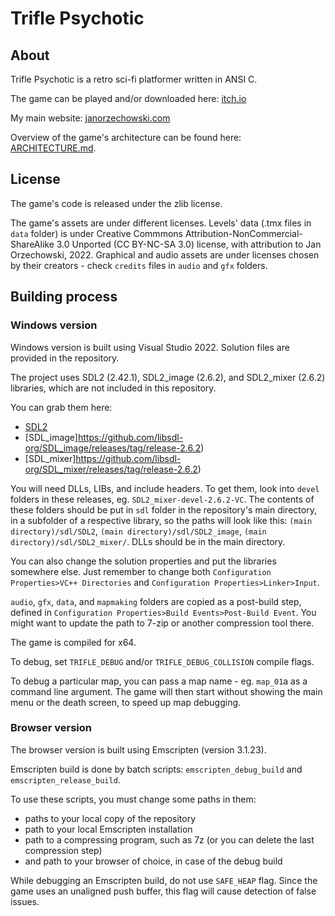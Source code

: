 # Trifle Psychotic

## About

Trifle Psychotic is a​ retro sci-fi platformer written in ANSI C.

The game can be played and/or downloaded here: [itch.io](https://janorzechowski.itch.io/trifle-psychotic)

My main website: [janorzechowski.com](https://janorzechowski.com/)

Overview of the game's architecture can be found here: [ARCHITECTURE.md](/ARCHITECTURE.md).

## License

The game's code is released under the zlib license.

The game's assets are under different licenses. Levels' data (.tmx files in `data` folder) is under Creative Commmons Attribution-NonCommercial-ShareAlike 3.0 Unported (CC BY-NC-SA 3.0) license, with attribution to Jan Orzechowski, 2022. Graphical and audio assets are under licenses chosen by their creators - check `credits` files in `audio` and `gfx` folders.

## Building process

### Windows version

Windows version is built using Visual Studio 2022. Solution files are provided in the repository.

The project uses SDL2 (2.42.1), SDL2_image (2.6.2), and SDL2_mixer (2.6.2) libraries, which are not included in this repository. 

You can grab them here:
* [SDL2](https://github.com/libsdl-org/SDL/releases/tag/release-2.24.1)
* [SDL_image]https://github.com/libsdl-org/SDL_image/releases/tag/release-2.6.2)
* [SDL_mixer]https://github.com/libsdl-org/SDL_mixer/releases/tag/release-2.6.2)

You will need DLLs, LIBs, and include headers. To get them, look into `devel` folders in these releases, eg. `SDL2_mixer-devel-2.6.2-VC`. The contents of these folders should be put in `sdl` folder in the repository's main directory, in a subfolder of a respective library, so the paths will look like this: `(main directory)/sdl/SDL2`, `(main directory)/sdl/SDL2_image`, `(main directory)/sdl/SDL2_mixer/`. DLLs should be in the main directory.

You can also change the solution properties and put the libraries somewhere else. Just remember to change both `Configuration Properties>VC++ Directories` and `Configuration Properties>Linker>Input`.

`audio`, `gfx`, `data`, and `mapmaking` folders are copied as a post-build step, defined in `Configuration Properties>Build Events>Post-Build Event`. You might want to update the path to 7-zip or another compression tool there.

The game is compiled for x64.

To debug, set `TRIFLE_DEBUG` and/or `TRIFLE_DEBUG_COLLISION` compile flags. 

To debug a particular map, you can pass a map name - eg. `map_01`a as a command line argument. The game will then start without showing the main menu or the death screen, to speed up map debugging.

### Browser version

The browser version is built using Emscripten (version 3.1.23). 

Emscripten build is done by batch scripts: `emscripten_debug_build` and `emscripten_release_build`.

To use these scripts, you must change some paths in them:
* paths to your local copy of the repository 
* path to your local Emscripten installation
* path to a compressing program, such as 7z (or you can delete the last compression step)
* and path to your browser of choice, in case of the debug build

While debugging an Emscripten build, do not use `SAFE_HEAP` flag. Since the game uses an unaligned push buffer, this flag will cause detection of false issues.